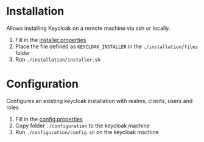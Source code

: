 # Installation
Allows installing Keycloak on a remote machine via ssh or locally.
1. Fill in the [installer.properties](./installation/installer.properties)
2. Place the file defined as `KEYCLOAK_INSTALLER` in the `./installation/files` folder
3. Run `./installation/installer.sh`

# Configuration
Configures an existing keycloak installation with realms, clients, users and roles
1. Fill in the [config.properties](./configuration/config.properties)
2. Copy folder `./configuration` to the keycloak machine
3. Run `./configuration/config.sh` on the keycloak machine
